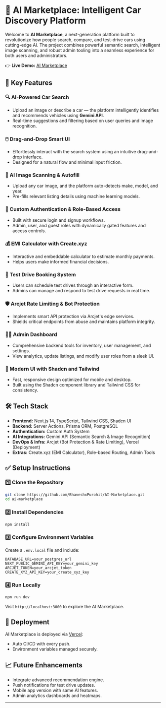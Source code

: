 # 🚗 AI Marketplace: Intelligent Car Discovery Platform

Welcome to **AI Marketplace**, a next-generation platform built to revolutionize how people search, compare, and test-drive cars using cutting-edge AI. The project combines powerful semantic search, intelligent image scanning, and robust admin tooling into a seamless experience for both users and administrators.

👉 **Live Demo:** [AI Marketplace]([https://ai-marketplace.vercel.app/](https://ai-marketplace-smoky.vercel.app/))

## 🚀 Key Features

### 🔍 AI-Powered Car Search
- Upload an image or describe a car — the platform intelligently identifies and recommends vehicles using **Gemini API**.
- Real-time suggestions and filtering based on user queries and image recognition.

### 🖱️ Drag-and-Drop Smart UI
- Effortlessly interact with the search system using an intuitive drag-and-drop interface.
- Designed for a natural flow and minimal input friction.

### 🧠 AI Image Scanning & Autofill
- Upload any car image, and the platform auto-detects make, model, and year.
- Pre-fills relevant listing details using machine learning models.

### 🔐 Custom Authentication & Role-Based Access
- Built with secure login and signup workflows.
- Admin, user, and guest roles with dynamically gated features and access controls.

### 💰 EMI Calculator with Create.xyz
- Interactive and embeddable calculator to estimate monthly payments.
- Helps users make informed financial decisions.

### 📅 Test Drive Booking System
- Users can schedule test drives through an interactive form.
- Admins can manage and respond to test drive requests in real time.

### 🛡️ Arcjet Rate Limiting & Bot Protection
- Implements smart API protection via Arcjet's edge services.
- Shields critical endpoints from abuse and maintains platform integrity.

### 🧑‍💼 Admin Dashboard
- Comprehensive backend tools for inventory, user management, and settings.
- View analytics, update listings, and modify user roles from a sleek UI.

### 🎨 Modern UI with Shadcn and Tailwind
- Fast, responsive design optimized for mobile and desktop.
- Built using the Shadcn component library and Tailwind CSS for consistency.

## 🛠️ Tech Stack

- **Frontend:** Next.js 14, TypeScript, Tailwind CSS, Shadcn UI
- **Backend:** Server Actions, Prisma ORM, PostgreSQL
- **Authentication:** Custom Auth System
- **AI Integrations:** Gemini API (Semantic Search & Image Recognition)
- **DevOps & Infra:** Arcjet (Bot Protection & Rate Limiting), Vercel (Deployment)
- **Extras:** Create.xyz (EMI Calculator), Role-based Routing, Admin Tools

## ✅ Setup Instructions

### 1️⃣ Clone the Repository
```bash
git clone https://github.com/BhaveshxPurohit/AI-Marketplace.git
cd ai-marketplace
```

### 2️⃣ Install Dependencies
```bash
npm install
```

### 3️⃣ Configure Environment Variables
Create a `.env.local` file and include:
```env
DATABASE_URL=your_postgres_url
NEXT_PUBLIC_GEMINI_API_KEY=your_gemini_key
ARCJET_TOKEN=your_arcjet_token
CREATE_XYZ_API_KEY=your_create_xyz_key
```

### 4️⃣ Run Locally
```bash
npm run dev
```
Visit `http://localhost:3000` to explore the AI Marketplace.

## 🚀 Deployment
AI Marketplace is deployed via [Vercel](https://vercel.com/):
- Auto CI/CD with every push.
- Environment variables managed securely.

## 📈 Future Enhancements
- Integrate advanced recommendation engine.
- Push notifications for test drive updates.
- Mobile app version with same AI features.
- Admin analytics dashboards and heatmaps.

---

